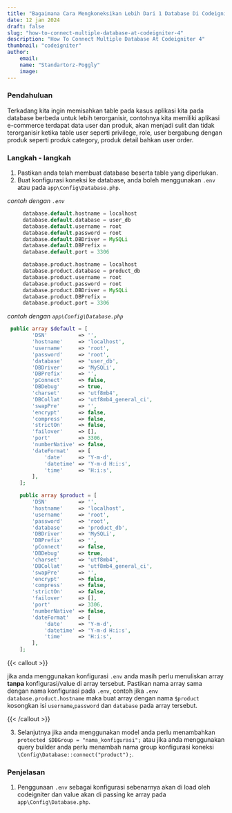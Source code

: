 ```yaml
---
title: "Bagaimana Cara Mengkoneksikan Lebih Dari 1 Database Di Codeigniter 4"
date: 12 jan 2024
draft: false
slug: "how-to-connect-multiple-database-at-codeigniter-4"
description: "How To Connect Multiple Database At Codeigniter 4"
thumbnail: "codeigniter"
author:
    email:
    name: "Standartorz-Poggly"
    image:
---
```


### Pendahuluan

Terkadang kita ingin memisahkan table pada kasus aplikasi kita pada database
berbeda untuk lebih terorganisir, contohnya kita memiliki aplikasi e-commerce 
terdapat data user dan produk, akan menjadi sulit dan tidak terorganisir 
ketika table user seperti privilege, role, user bergabung dengan produk seperti
produk category, produk detail bahkan user order. 

### Langkah - langkah
1. Pastikan anda telah membuat database beserta table yang diperlukan.
2. Buat konfigurasi koneksi ke database, anda boleh menggunakan `.env` 
atau pada `app\Config\Database.php`.

_contoh dengan `.env`_

```php
     database.default.hostname = localhost
     database.default.database = user_db
     database.default.username = root
     database.default.password = root
     database.default.DBDriver = MySQLi
     database.default.DBPrefix =
     database.default.port = 3306

     database.product.hostname = localhost
     database.product.database = product_db
     database.product.username = root
     database.product.password = root
     database.product.DBDriver = MySQLi
     database.product.DBPrefix =
     database.product.port = 3306
```


_contoh dengan  `app\Config\Database.php`_

```php
 public array $default = [
        'DSN'          => '',
        'hostname'     => 'localhost',
        'username'     => 'root',
        'password'     => 'root',
        'database'     => 'user_db',
        'DBDriver'     => 'MySQLi',
        'DBPrefix'     => '',
        'pConnect'     => false,
        'DBDebug'      => true,
        'charset'      => 'utf8mb4',
        'DBCollat'     => 'utf8mb4_general_ci',
        'swapPre'      => '',
        'encrypt'      => false,
        'compress'     => false,
        'strictOn'     => false,
        'failover'     => [],
        'port'         => 3306,
        'numberNative' => false,
        'dateFormat'   => [
            'date'     => 'Y-m-d',
            'datetime' => 'Y-m-d H:i:s',
            'time'     => 'H:i:s',
        ],
    ];

    public array $product = [
        'DSN'          => '',
        'hostname'     => 'localhost',
        'username'     => 'root',
        'password'     => 'root',
        'database'     => 'product_db',
        'DBDriver'     => 'MySQLi',
        'DBPrefix'     => '',
        'pConnect'     => false,
        'DBDebug'      => true,
        'charset'      => 'utf8mb4',
        'DBCollat'     => 'utf8mb4_general_ci',
        'swapPre'      => '',
        'encrypt'      => false,
        'compress'     => false,
        'strictOn'     => false,
        'failover'     => [],
        'port'         => 3306,
        'numberNative' => false,
        'dateFormat'   => [
            'date'     => 'Y-m-d',
            'datetime' => 'Y-m-d H:i:s',
            'time'     => 'H:i:s',
        ],
    ];
```


{{< callout >}}

jika anda menggunakan konfigurasi `.env` anda masih
perlu menuliskan array **tanpa** konfigurasi/value di array tersebut.
Pastikan nama array sama dengan nama konfigurasi pada `.env`, contoh
jika `.env` `database.product.hostname` maka buat array dengan nama `$product`
kosongkan isi `username`,`password` dan `database` pada array tersebut.

{{< /callout >}}

3. Selanjutnya jika anda menggunakan model anda perlu menambahkan `protected $DBGroup = "nama_konfigurasi";`
atau jika anda menggunakan query builder anda perlu menambah nama group konfigurasi koneksi `\Config\Database::connect("product");`.

### Penjelasan
1. Penggunaan `.env`  sebagai konfigurasi sebenarnya akan di load
oleh codeigniter dan value akan di passing ke array pada `app\Config\Database.php`.
